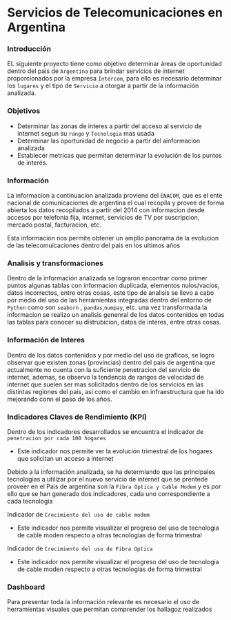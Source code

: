 # Servicios de Telecomunicaciones en Argentina
### Introducción
EL siguiente proyecto tiene como objetivo determinar áreas de oportunidad dentro del pais de `Argentina` para brindar servicios de internet proporcionados por la empresa `Intercom`, para ello es necesario determinar los `lugares` y el tipo de `Servicio` a otorgar a partir de la información analizada.

  ### Objetivos
- Determinar las zonas de interes a partir del acceso al servicio de internet segun su `rango` y `Tecnologia` mas usada
- Determinar las oportunidad de negocio a partir del ainformacion analizada
- Establecer metricas que permitan determinar la evolución de los puntos de interés.

### Información
La informacion a continuacion analizada proviene del `ENACOM`, que es el ente nacional de comunicaciones de argentina el cual recopila y provee de forma abierta los datos recopilados a partir del 2014 con informacion desde accesos por telefonia fija, internet, servicios de TV por suscripcion, mercado postal, facturacion, etc.

Esta informacion nos permite obtener un amplio panorama de la evolucion de las telecomuicaciones dentro del pais en los ultimos años

### Analisis y transformaciones
Dentro de la información analizada se lograron encontrar como primer puntos algunas tablas con informacion duplicada, elementos nulos/vacios, datos incorrectos, entre otras cosas, este tipo de analisis se llevo a cabo por medio del uso de las herramientas integradas dentro del entorno de `Python` como son `seaborn` , `pandas`,`numpay`, etc. una vez transformada la informacion se realizo un analisis genenral de los datos contenidos en todas las tablas para conocer su distrubicion, datos de interes, entre otras cosas.

### Información de Interes
Dentro de los datos contenidos y por medio del uso de graficos, se logro observar que existen zonas (provincias) dentro del pais de argentina que actualmente no cuenta con la suficiente penetracion del servicio de internet, ademas, se observo la tendencia de rangos de velocidad de internet que suelen ser mas solicitados dentro de los servicios en las distintas regiones del pais, asi como el cambio en infraestructura que ha ido mejorando conn el paso de los años.

### Indicadores Claves de Rendimiento (KPI)
Dentro de los indicadores desarrollados se encuentra el indicador de `penetracion por cada 100 hogares`
  - Este indicador nos permite ver la evolución trimestral de los hogares que solicitan un acceso a internet

Debido a la información analizada, se ha determiando que las principales tecnologias a utilizar por el nuevo servicio de internet que se prentede proveer en el Pais de argentina son la `Fibra Optica y Cable Modem` y es por ello que se han generado dos indicadores, cada uno correspondiente a cada tecnologia

Indicador de `Crecimiento del uso de cable modem`
  - Este indicador nos permite visualizar el progreso del uso de tecnologia de cable moden respecto a otras tecnologias de forma trimestral

Indicador de `Crecimiento del uso de Fibra Optica`
  - Este indicador nos permite visualizar el progreso del uso de tecnologia de cable moden respecto a otras tecnologias de forma trimestral

### Dashboard
Para presentar toda la información relevante es necesario el uso de herramientas visuales que permitan comprender los hallagoz realizados

